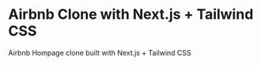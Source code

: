 # Airbnb Clone with Next.js + Tailwind CSS

Airbnb Hompage clone built with  Next.js + Tailwind CSS

